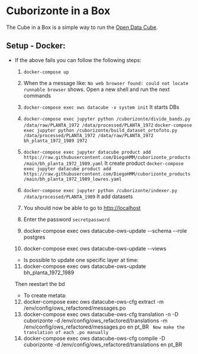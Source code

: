 # Cuborizonte in a Box

The Cube in a Box is a simple way to run the [Open Data Cube](https://www.opendatacube.org).

## Setup - Docker:

  * If the above fails you can follow the following steps:
    1. `docker-compose up`
    2. When the a message like: `No web browser found: could not locate runnable browser` shows. Open a new shell and run the next commands
    3. `docker-compose exec ows datacube -v system init` It starts DBs
    4.  `docker-compose exec jupyter python /cuborizonte/divide_bands.py /data/raw/PLANTA_1972 /data/processed/PLANTA_1972`
        `docker-compose exec jupyter python /cuborizonte/build_dataset_ortofoto.py /data/processed/PLANTA_1972 /data/raw/PLANTA_1972 bh_planta_1972_1989 1972`
    5. `docker-compose exec jupyter datacube product add https://raw.githubusercontent.com/DiegoHMM/cuborizonte_products/main/bh_planta_1972_1989.yaml` It create product
        `docker-compose exec jupyter datacube product add https://raw.githubusercontent.com/DiegoHMM/cuborizonte_products/main/bh_planta_1972_1989_lowres.yaml`
    6. `docker-compose exec jupyter python /cuborizonte/indexer.py /data/processed/PLANTA_1989` It add datasets

    7. You should now be able to go to <http://localhost>
    8. Enter the password `secretpassword`

    9. docker-compose exec ows datacube-ows-update --schema --role postgres
    10. docker-compose exec ows datacube-ows-update --views

    * Is possible to update one specific layer at time:
    11. docker-compose exec ows datacube-ows-update bh_planta_1972_1989

    Then reestart the bd

    * To create metata:
    12. docker-compose exec ows datacube-ows-cfg extract -m /env/config/ows_refactored/messages.po
    13. docker-compose exec ows datacube-ows-cfg translation -n -D cuborizonte -d /env/config/ows_refactored/translations -m /env/config/ows_refactored/messages.po en pt_BR
    ``` Now make the translation of each .po manually```
    14. docker-compose exec ows datacube-ows-cfg compile -D cuborizonte -d /env/config/ows_refactored/translations en pt_BR
